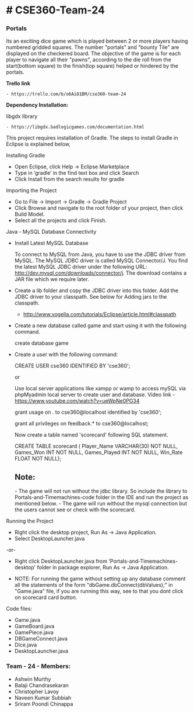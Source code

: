 <h1># CSE360-Team-24</h1>
<h3>Portals</h3> 

Its an exciting dice game which is played between 2 or more players having numbered gridded squares.
The number "portals" and "bounty Tile" are displayed on the checkered board. The objective of the game is for each 
player to navigate all their "pawns", according to the die roll from the start(bottom square) to the finish(top 
square) helped or hindered by the portals.

<b>Trello link</b> 

    - https://trello.com/b/o6AiO1BM/cse360-team-24


<b>Dependency Installation:</b> 

  libgdx library
  
    - https://libgdx.badlogicgames.com/documentation.html 

This project requires installation of Gradle. The steps to install Gradle in Eclipse is explained below,

Installing Gradle

-	Open Eclipse, click Help -> Eclipse Marketplace
-	Type in ‘gradle’ in the find text box and click Search
-	Click Install from the search results for gradle

Importing the Project

-	Go to File -> Import -> Gradle -> Gradle Project
-	Click Browse and navigate to the root folder of your project, then click Build Model.
-	Select all the projects and click Finish. 

Java - MySQL Database Connectivity

-   Install Latest MySQL Database 

    To connect to MySQL from Java, you have to use the JDBC driver from MySQL. The MySQL JDBC driver is called MySQL Connector/J. You find the latest MySQL JDBC driver under the following URL: http://dev.mysql.com/downloads/connector/j.
    The download contains a JAR file which we require later.

-   Create a lib folder and copy the JDBC driver into this folder. Add the JDBC driver to your classpath. 
    See below for Adding jars to the classpath.
    -   http://www.vogella.com/tutorials/Eclipse/article.html#classpath

-   Create a new database called game and start using it with the following command.

    create database game

-   Create a user with the following command:
    
    CREATE USER cse360 IDENTIFIED BY 'cse360'; 
    
    or

    Use local server applications like xampp or wamp to access mySQL via phpMyadmin local server to create user and database.
    Video link - https://www.youtube.com/watch?v=ueWpNe0PG34


    grant usage on *.* to cse360@localhost identified by 'cse360'; 
    
    grant all privileges on feedback.* to cse360@localhost; 
    
    Now create a table named 'scorecard' following SQL statement.
    
    CREATE TABLE scorecard (
        Player_Name VARCHAR(30) NOT NULL,
        Games_Won INT NOT NULL, 
        Games_Played INT NOT NULL,
        Win_Rate FLOAT NOT NULL);

    <h2>Note:</h2>
        -   The game will not run without the jdbc library. So include the library to Portals-and-Timemachines-code folder in the IDE and run the project as mentioned below.
        -   The game will run without the mysql connection but the users cannot see or check with the scorecard.
        
Running the Project

-	Right click the desktop project, Run As -> Java Application.
-	Select DesktopLauncher.java

  -or-
  
- Right click DesktopLauncher.java from 'Portals-and-Timemachines-desktop' folder in package explorer, Run As -> Java Application.

-   NOTE: For running the game without setting up any database comment all the statements of the form "dbGame.dbConnect(dbValues);" in     "Game.java" file, if you are running this way, see to that you dont click on scorecard card button.

Code files:

-	Game.java
-	GameBoard.java
-	GamePiece.java
-	DBGameConnect.java
-	Dice.java
-	DesktopLauncher.java

<h3>Team - 24 - Members:</h3>    
<ul>
    <li>Ashwin Murthy</li>     
    <li>Balaji Chandrasekaran</li>    
    <li>Christopher Lavoy</li>
    <li>Naveen Kumar Subbiah</li>    
    <li>Sriram Poondi Chinappa</li>
</ul>

